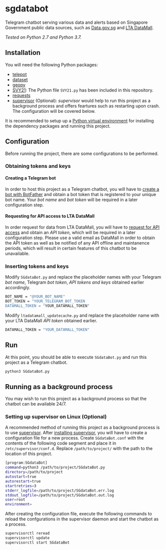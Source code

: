 # sgdatabot
Telegram chatbot serving various data and alerts based on Singapore Government public data sources, such as 
[Data.gov.sg](https://data.gov.sg/) and [LTA DataMall](https://www.mytransport.sg/content/mytransport/home/dataMall.html).

*Tested on Python 2.7 and Python 3.7.*

## Installation
You will need the following Python packages:
* [telepot](https://telepot.readthedocs.io/en/latest/)
* [dataset](https://dataset.readthedocs.io/en/latest/)
* [geopy](https://geopy.readthedocs.io/en/stable/)
* [SVY21](https://github.com/cgcai/SVY21): The Python file `SVY21.py` has been included in this repository.
* [requests](https://pypi.org/project/requests/)
* [supervisor](http://supervisord.org/installing.html) (Optional): *supervisor* would help to run this project as a background process 
and offers feartures such as restarting upon crash. The configuration will be covered below.

It is recommended to setup up a 
[Python virtual environment](https://packaging.python.org/guides/installing-using-pip-and-virtual-environments/)
for installing the dependency packages and running this project.

## Configuration
Before running the project, there are some configurations to be performed. 

### Obtaining tokens and keys

#### Creating a Telegram bot
In order to host this project as a Telegram chatbot, you will have to 
[create a bot with BotFather](https://core.telegram.org/bots#3-how-do-i-create-a-bot)
and obtain a bot token that is registered to your unique bot name. Your *bot name* and *bot token* will be required in a later 
configuration step.

#### Requesting for API access to LTA DataMall
In order request for data from LTA DataMall, you will have to
[request for API access](https://www.mytransport.sg/content/mytransport/home/dataMall/request-for-api.html) and obtain an *API token*, 
which will be required in a later configuration step. Please use a valid email as DataMall in order to obtain the API token as well as
be notified of any API offline and maintanence periods, which will result in certain features of this chatbot to be unavailable.

### Inserting tokens and keys
Modify `SGdataBot.py` and replace the placeholder names with your Telegram *bot name*, Telegram *bot token*,
*API tokens and keys* obtained earlier accordingly.
```bash
BOT_NAME = "@YOUR_BOT_NAME"
BOT_TOKEN = "YOUR_TELEGRAM_BOT_TOKEN
DATAMALL_TOKEN = "YOUR_DATAMALL_TOKEN"
```

Modify `ltadatamall_updatecache.py` and replace the placeholder name with your LTA DataMall *API token* obtained earlier.
```bash
DATAMALL_TOKEN = "YOUR_DATAMALL_TOKEN"
```

## Run
At this point, you should be able to execute `SGdataBot.py` and run this project as a Telegram chatbot.
```bash
python3 SGdataBot.py
```

## Running as a background process
You may wish to run this project as a background process so that the chatbot can be available 24/7.

### Setting up supervisor on Linux (Optional)
A recommended method of running this project as a background process is to use [supervisor](http://supervisord.org/).
After [installing supervisor](http://supervisord.org/installing.html), you will have to create a configuration file for a new process.
Create `SGdataBot.conf` with the contents of the following code segment and place it in `/etc/supervisor/conf.d`. 
Replace `/path/to/project/` with the path to the location of this project.
```bash
[program:SGdataBot]
command=python3 /path/to/project/SGdataBot.py
directory=/path/to/project
autostart=true
autorestart=true
startretries=3
stderr_logfile=/path/to/project/SGdataBot.err.log
stdout_logfile=/path/to/project/SGdataBot.out.log
user=root
environment= 
```
After creating the configuration file, execute the following commands to reload the confgurations in the supervisor daemon
and start the chatbot as a process.
```bash
supervisorctl reread
supervisorctl update
supervisorctl start SGdataBot
```



